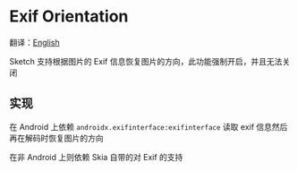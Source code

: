 # Exif Orientation

翻译：[English](exif_orientation.md)

Sketch 支持根据图片的 Exif 信息恢复图片的方向，此功能强制开启，并且无法关闭

## 实现

在 Android 上依赖 `androidx.exifinterface:exifinterface` 读取 exif 信息然后再在解码时恢复图片的方向

在非 Android 上则依赖 Skia 自带的对 Exif 的支持 